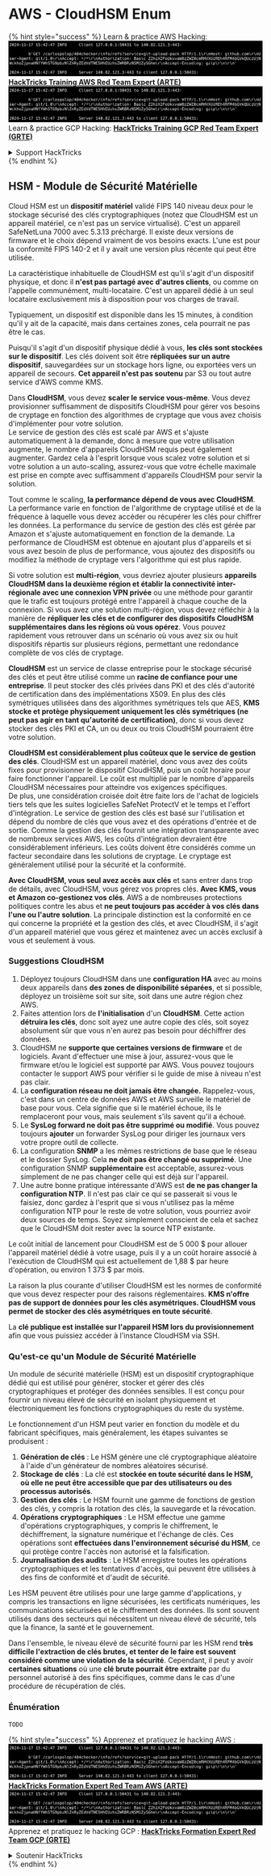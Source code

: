 # AWS - CloudHSM Enum

{% hint style="success" %}
Learn & practice AWS Hacking:<img src="../../../.gitbook/assets/image (1).png" alt="" data-size="line">[**HackTricks Training AWS Red Team Expert (ARTE)**](https://training.hacktricks.xyz/courses/arte)<img src="../../../.gitbook/assets/image (1).png" alt="" data-size="line">\
Learn & practice GCP Hacking: <img src="../../../.gitbook/assets/image (2).png" alt="" data-size="line">[**HackTricks Training GCP Red Team Expert (GRTE)**<img src="../../../.gitbook/assets/image (2).png" alt="" data-size="line">](https://training.hacktricks.xyz/courses/grte)

<details>

<summary>Support HackTricks</summary>

* Check the [**subscription plans**](https://github.com/sponsors/carlospolop)!
* **Join the** 💬 [**Discord group**](https://discord.gg/hRep4RUj7f) or the [**telegram group**](https://t.me/peass) or **follow** us on **Twitter** 🐦 [**@hacktricks\_live**](https://twitter.com/hacktricks\_live)**.**
* **Share hacking tricks by submitting PRs to the** [**HackTricks**](https://github.com/carlospolop/hacktricks) and [**HackTricks Cloud**](https://github.com/carlospolop/hacktricks-cloud) github repos.

</details>
{% endhint %}

## HSM - Module de Sécurité Matérielle

Cloud HSM est un **dispositif matériel** validé FIPS 140 niveau deux pour le stockage sécurisé des clés cryptographiques (notez que CloudHSM est un appareil matériel, ce n'est pas un service virtualisé). C'est un appareil SafeNetLuna 7000 avec 5.3.13 préchargé. Il existe deux versions de firmware et le choix dépend vraiment de vos besoins exacts. L'une est pour la conformité FIPS 140-2 et il y avait une version plus récente qui peut être utilisée.

La caractéristique inhabituelle de CloudHSM est qu'il s'agit d'un dispositif physique, et donc il **n'est pas partagé avec d'autres clients**, ou comme on l'appelle communément, multi-locataire. C'est un appareil dédié à un seul locataire exclusivement mis à disposition pour vos charges de travail.

Typiquement, un dispositif est disponible dans les 15 minutes, à condition qu'il y ait de la capacité, mais dans certaines zones, cela pourrait ne pas être le cas.

Puisqu'il s'agit d'un dispositif physique dédié à vous, **les clés sont stockées sur le dispositif**. Les clés doivent soit être **répliquées sur un autre dispositif**, sauvegardées sur un stockage hors ligne, ou exportées vers un appareil de secours. **Cet appareil n'est pas soutenu** par S3 ou tout autre service d'AWS comme KMS.

Dans **CloudHSM**, vous devez **scaler le service vous-même**. Vous devez provisionner suffisamment de dispositifs CloudHSM pour gérer vos besoins de cryptage en fonction des algorithmes de cryptage que vous avez choisis d'implémenter pour votre solution.\
Le service de gestion des clés est scalé par AWS et s'ajuste automatiquement à la demande, donc à mesure que votre utilisation augmente, le nombre d'appareils CloudHSM requis peut également augmenter. Gardez cela à l'esprit lorsque vous scalez votre solution et si votre solution a un auto-scaling, assurez-vous que votre échelle maximale est prise en compte avec suffisamment d'appareils CloudHSM pour servir la solution.

Tout comme le scaling, **la performance dépend de vous avec CloudHSM**. La performance varie en fonction de l'algorithme de cryptage utilisé et de la fréquence à laquelle vous devez accéder ou récupérer les clés pour chiffrer les données. La performance du service de gestion des clés est gérée par Amazon et s'ajuste automatiquement en fonction de la demande. La performance de CloudHSM est obtenue en ajoutant plus d'appareils et si vous avez besoin de plus de performance, vous ajoutez des dispositifs ou modifiez la méthode de cryptage vers l'algorithme qui est plus rapide.

Si votre solution est **multi-région**, vous devriez ajouter plusieurs **appareils CloudHSM dans la deuxième région et établir la connectivité inter-régionale avec une connexion VPN privée** ou une méthode pour garantir que le trafic est toujours protégé entre l'appareil à chaque couche de la connexion. Si vous avez une solution multi-région, vous devez réfléchir à la manière de **répliquer les clés et de configurer des dispositifs CloudHSM supplémentaires dans les régions où vous opérez**. Vous pouvez rapidement vous retrouver dans un scénario où vous avez six ou huit dispositifs répartis sur plusieurs régions, permettant une redondance complète de vos clés de cryptage.

**CloudHSM** est un service de classe entreprise pour le stockage sécurisé des clés et peut être utilisé comme un **racine de confiance pour une entreprise**. Il peut stocker des clés privées dans PKI et des clés d'autorité de certification dans des implémentations X509. En plus des clés symétriques utilisées dans des algorithmes symétriques tels que AES, **KMS stocke et protège physiquement uniquement les clés symétriques (ne peut pas agir en tant qu'autorité de certification)**, donc si vous devez stocker des clés PKI et CA, un ou deux ou trois CloudHSM pourraient être votre solution.

**CloudHSM est considérablement plus coûteux que le service de gestion des clés**. CloudHSM est un appareil matériel, donc vous avez des coûts fixes pour provisionner le dispositif CloudHSM, puis un coût horaire pour faire fonctionner l'appareil. Le coût est multiplié par le nombre d'appareils CloudHSM nécessaires pour atteindre vos exigences spécifiques.\
De plus, une considération croisée doit être faite lors de l'achat de logiciels tiers tels que les suites logicielles SafeNet ProtectV et le temps et l'effort d'intégration. Le service de gestion des clés est basé sur l'utilisation et dépend du nombre de clés que vous avez et des opérations d'entrée et de sortie. Comme la gestion des clés fournit une intégration transparente avec de nombreux services AWS, les coûts d'intégration devraient être considérablement inférieurs. Les coûts doivent être considérés comme un facteur secondaire dans les solutions de cryptage. Le cryptage est généralement utilisé pour la sécurité et la conformité.

**Avec CloudHSM, vous seul avez accès aux clés** et sans entrer dans trop de détails, avec CloudHSM, vous gérez vos propres clés. **Avec KMS, vous et Amazon co-gestionez vos clés**. AWS a de nombreuses protections politiques contre les abus et **ne peut toujours pas accéder à vos clés dans l'une ou l'autre solution**. La principale distinction est la conformité en ce qui concerne la propriété et la gestion des clés, et avec CloudHSM, il s'agit d'un appareil matériel que vous gérez et maintenez avec un accès exclusif à vous et seulement à vous.

### Suggestions CloudHSM

1. Déployez toujours CloudHSM dans une **configuration HA** avec au moins deux appareils dans **des zones de disponibilité séparées**, et si possible, déployez un troisième soit sur site, soit dans une autre région chez AWS.
2. Faites attention lors de **l'initialisation** d'un **CloudHSM**. Cette action **détruira les clés**, donc soit ayez une autre copie des clés, soit soyez absolument sûr que vous n'en aurez pas besoin pour déchiffrer des données.
3. CloudHSM ne **supporte que certaines versions de firmware** et de logiciels. Avant d'effectuer une mise à jour, assurez-vous que le firmware et/ou le logiciel est supporté par AWS. Vous pouvez toujours contacter le support AWS pour vérifier si le guide de mise à niveau n'est pas clair.
4. La **configuration réseau ne doit jamais être changée.** Rappelez-vous, c'est dans un centre de données AWS et AWS surveille le matériel de base pour vous. Cela signifie que si le matériel échoue, ils le remplaceront pour vous, mais seulement s'ils savent qu'il a échoué.
5. Le **SysLog forward ne doit pas être supprimé ou modifié**. Vous pouvez toujours **ajouter** un forwarder SysLog pour diriger les journaux vers votre propre outil de collecte.
6. La configuration **SNMP** a les mêmes restrictions de base que le réseau et le dossier SysLog. Cela **ne doit pas être changé ou supprimé**. Une configuration SNMP **supplémentaire** est acceptable, assurez-vous simplement de ne pas changer celle qui est déjà sur l'appareil.
7. Une autre bonne pratique intéressante d'AWS est **de ne pas changer la configuration NTP**. Il n'est pas clair ce qui se passerait si vous le faisiez, donc gardez à l'esprit que si vous n'utilisez pas la même configuration NTP pour le reste de votre solution, vous pourriez avoir deux sources de temps. Soyez simplement conscient de cela et sachez que le CloudHSM doit rester avec la source NTP existante.

Le coût initial de lancement pour CloudHSM est de 5 000 $ pour allouer l'appareil matériel dédié à votre usage, puis il y a un coût horaire associé à l'exécution de CloudHSM qui est actuellement de 1,88 $ par heure d'opération, ou environ 1 373 $ par mois.

La raison la plus courante d'utiliser CloudHSM est les normes de conformité que vous devez respecter pour des raisons réglementaires. **KMS n'offre pas de support de données pour les clés asymétriques. CloudHSM vous permet de stocker des clés asymétriques en toute sécurité**.

La **clé publique est installée sur l'appareil HSM lors du provisionnement** afin que vous puissiez accéder à l'instance CloudHSM via SSH.

### Qu'est-ce qu'un Module de Sécurité Matérielle

Un module de sécurité matérielle (HSM) est un dispositif cryptographique dédié qui est utilisé pour générer, stocker et gérer des clés cryptographiques et protéger des données sensibles. Il est conçu pour fournir un niveau élevé de sécurité en isolant physiquement et électroniquement les fonctions cryptographiques du reste du système.

Le fonctionnement d'un HSM peut varier en fonction du modèle et du fabricant spécifiques, mais généralement, les étapes suivantes se produisent :

1. **Génération de clés** : Le HSM génère une clé cryptographique aléatoire à l'aide d'un générateur de nombres aléatoires sécurisé.
2. **Stockage de clés** : La clé est **stockée en toute sécurité dans le HSM, où elle ne peut être accessible que par des utilisateurs ou des processus autorisés**.
3. **Gestion des clés** : Le HSM fournit une gamme de fonctions de gestion des clés, y compris la rotation des clés, la sauvegarde et la révocation.
4. **Opérations cryptographiques** : Le HSM effectue une gamme d'opérations cryptographiques, y compris le chiffrement, le déchiffrement, la signature numérique et l'échange de clés. Ces opérations sont **effectuées dans l'environnement sécurisé du HSM**, ce qui protège contre l'accès non autorisé et la falsification.
5. **Journalisation des audits** : Le HSM enregistre toutes les opérations cryptographiques et les tentatives d'accès, qui peuvent être utilisées à des fins de conformité et d'audit de sécurité.

Les HSM peuvent être utilisés pour une large gamme d'applications, y compris les transactions en ligne sécurisées, les certificats numériques, les communications sécurisées et le chiffrement des données. Ils sont souvent utilisés dans des secteurs qui nécessitent un niveau élevé de sécurité, tels que la finance, la santé et le gouvernement.

Dans l'ensemble, le niveau élevé de sécurité fourni par les HSM rend **très difficile l'extraction de clés brutes, et tenter de le faire est souvent considéré comme une violation de la sécurité**. Cependant, il peut y avoir **certaines situations** où une **clé brute pourrait être extraite** par du personnel autorisé à des fins spécifiques, comme dans le cas d'une procédure de récupération de clés.

### Énumération
```
TODO
```
{% hint style="success" %}
Apprenez et pratiquez le hacking AWS :<img src="../../../.gitbook/assets/image (1).png" alt="" data-size="line">[**HackTricks Formation Expert Red Team AWS (ARTE)**](https://training.hacktricks.xyz/courses/arte)<img src="../../../.gitbook/assets/image (1).png" alt="" data-size="line">\
Apprenez et pratiquez le hacking GCP : <img src="../../../.gitbook/assets/image (2).png" alt="" data-size="line">[**HackTricks Formation Expert Red Team GCP (GRTE)**<img src="../../../.gitbook/assets/image (2).png" alt="" data-size="line">](https://training.hacktricks.xyz/courses/grte)

<details>

<summary>Soutenir HackTricks</summary>

* Consultez les [**plans d'abonnement**](https://github.com/sponsors/carlospolop)!
* **Rejoignez le** 💬 [**groupe Discord**](https://discord.gg/hRep4RUj7f) ou le [**groupe telegram**](https://t.me/peass) ou **suivez** nous sur **Twitter** 🐦 [**@hacktricks\_live**](https://twitter.com/hacktricks\_live)**.**
* **Partagez des astuces de hacking en soumettant des PRs aux** [**HackTricks**](https://github.com/carlospolop/hacktricks) et [**HackTricks Cloud**](https://github.com/carlospolop/hacktricks-cloud) dépôts github.

</details>
{% endhint %}
